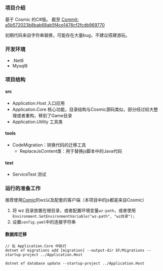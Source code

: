 
### 项目介绍

基于 Cosmic 的C#版。
截至 [Commit: a5b572023b8bab68ab5f4ce1478cf2fcdb969770](https://github.com/P0nk/Cosmic/commit/a5b572023b8bab68ab5f4ce1478cf2fcdb969770)

初期代码来自字符串替换，可能存在大量bug，不建议搭建游玩。


### 开发环境

- .Net8
- Mysql8

### 项目结构

#### src

- Application.Host 入口应用
- Application.Core 核心功能，目录结构与Cosmic源码类似，部分经过较大整理或者重构，移到了Game目录
- Application.Utility 工具类

#### tools

- CodeMigration：转换代码的迁移工具
	- ReplaceJsContent类：用于替换js脚本中的Java代码

#### test

- ServiceTest 测试


### 运行的准备工作

推荐使用[Comic](https://github.com/P0nk/Cosmic?tab=readme-ov-file#3---client)的wz以及配套的客户端（本项目中的js都是来自Cosmic）
1. 将 wz 目录放置在根目录，或者配置环境变量`wz-path`，或者使用`Environment.SetEnvironmentVariable("wz-path", "wz目录");`
2. 设置`config.yaml`中的连接字符串


#### 数据库迁移

```
// 在 Application.Core 中执行
dotnet ef migrations add [migration] --output-dir EF/Migrations --startup-project ../Application.Host

dotnet ef database update --startup-project ../Application.Host
```